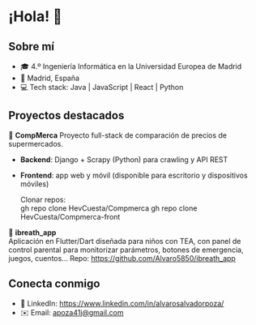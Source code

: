 # ¡Hola! 👋

## Sobre mí
- 🎓 4.º Ingeniería Informática en la Universidad Europea de Madrid
- 📍 Madrid, España
- 💻 Tech stack: Java | JavaScript | React | Python

## Proyectos destacados
🔹 **CompMerca** 
Proyecto full-stack de comparación de precios de supermercados.  
- **Backend**: Django + Scrapy (Python) para crawling y API REST  
- **Frontend**: app web y móvil (disponible para escritorio y dispositivos móviles)

  Clonar repos:  
gh repo clone HevCuesta/Compmerca
gh repo clone HevCuesta/Compmerca-front

🔹 **ibreath_app**  
Aplicación en Flutter/Dart diseñada para niños con TEA, con panel de control parental para monitorizar parámetros, botones de emergencia, juegos, cuentos...
Repo: https://github.com/Alvaro5850/ibreath_app

## Conecta conmigo
- 🔗 LinkedIn: https://www.linkedin.com/in/alvarosalvadorpoza/  
- ✉️ Email: apoza41j@gmail.com
